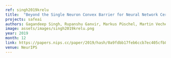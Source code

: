 ```yaml
---
ref: singh2019krelu
title:  "Beyond the Single Neuron Convex Barrier for Neural Network Certification"
projects: safeai
authors: Gagandeep Singh, Rupanshu Ganvir, Markus Püschel, Martin Vechev
image: assets/images/singh2019krelu.png
year: 2019
month: 12
link: https://papers.nips.cc/paper/2019/hash/0a9fdbb17feb6ccb7ec405cfb85222c4-Abstract.html
venue: NeurIPS
---
```


